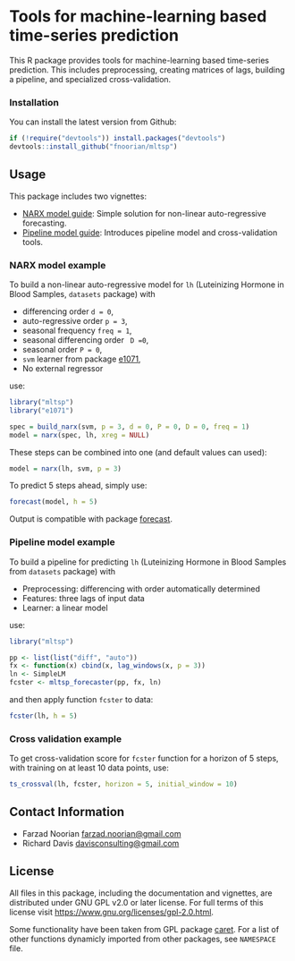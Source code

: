  Tools for machine-learning based time-series prediction
========================================================

This R package provides tools for machine-learning based time-series prediction.
This includes preprocessing, creating matrices of lags, building a pipeline, and
specialized cross-validation.

### Installation

You can install the latest version from Github:
```R
if (!require("devtools")) install.packages("devtools")
devtools::install_github("fnoorian/mltsp")
```

## Usage

This package includes two vignettes:

 * [NARX model guide](https://fnoorian.github.io/mltsp/inst/doc/narx_guide.html): Simple solution for non-linear auto-regressive forecasting.
 * [Pipeline model guide](https://fnoorian.github.io/mltsp/inst/doc/pipeline_guide.html): Introduces pipeline model and cross-validation tools.

### NARX model example

To build a non-linear auto-regressive model for 
`lh` (Luteinizing Hormone in Blood Samples, `datasets` package) with

 * differencing order `d = 0`,
 * auto-regressive order `p = 3`,
 * seasonal frequency `freq = 1`,
 * seasonal differencing order ` D =0`,
 * seasonal order `P = 0`,
 * `svm` learner from package [e1071](https://cran.r-project.org/package=e1071),
 * No external regressor

use:
```R
library("mltsp")
library("e1071")

spec = build_narx(svm, p = 3, d = 0, P = 0, D = 0, freq = 1)
model = narx(spec, lh, xreg = NULL)
```

These steps can be combined into one (and default values can used):
```R
model = narx(lh, svm, p = 3)
```

To predict 5 steps ahead, simply use:
```R
forecast(model, h = 5)
```

Output is compatible with package [forecast](https://cran.r-project.org/package=forecast).

### Pipeline model example

To build a pipeline for predicting
`lh` (Luteinizing Hormone in Blood Samples from `datasets` package) with
 
 * Preprocessing: differencing with order automatically determined
 * Features: three lags of input data
 * Learner: a linear model
 
use:

```R
library("mltsp")

pp <- list(list("diff", "auto"))
fx <- function(x) cbind(x, lag_windows(x, p = 3))
ln <- SimpleLM
fcster <- mltsp_forecaster(pp, fx, ln)
```

and then apply function `fcster` to data:

```R
fcster(lh, h = 5)
```

### Cross validation example

To get cross-validation score for `fcster` function for a horizon of 5 steps,
with training on at least 10 data points, use:

```R
ts_crossval(lh, fcster, horizon = 5, initial_window = 10)
```

## Contact Information
 * Farzad Noorian <farzad.noorian@gmail.com>
 * Richard Davis <davisconsulting@gmail.com>

## License
All files in this package, including the documentation and vignettes,
are distributed under GNU GPL v2.0 or later license.
For full terms of this license visit <https://www.gnu.org/licenses/gpl-2.0.html>.

Some functionality have been taken from GPL package [caret](https://cran.r-project.org/package=caret).
For a list of other functions dynamicly imported from other packages, see `NAMESPACE` file.

